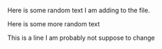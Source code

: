 Here is some random text I am adding to the file.

Here is some more random text

This is a line I am probably not suppose to change